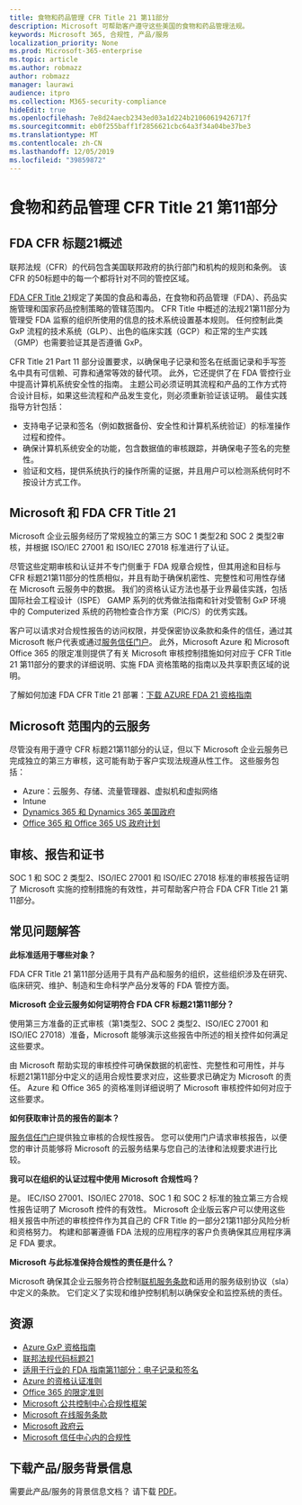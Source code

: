 ```yaml
---
title: 食物和药品管理 CFR Title 21 第11部分
description: Microsoft 可帮助客户遵守这些美国的食物和药品管理法规。
keywords: Microsoft 365, 合规性, 产品/服务
localization_priority: None
ms.prod: Microsoft-365-enterprise
ms.topic: article
ms.author: robmazz
author: robmazz
manager: laurawi
audience: itpro
ms.collection: M365-security-compliance
hideEdit: true
ms.openlocfilehash: 7e8d24aecb2343ed03a1d224b21060619426717f
ms.sourcegitcommit: eb0f255baff1f2856621cbc64a3f34a04be37be3
ms.translationtype: MT
ms.contentlocale: zh-CN
ms.lasthandoff: 12/05/2019
ms.locfileid: "39859872"
---
```

# <a name="food-and-drug-administration-cfr-title-21-part-11"></a>食物和药品管理 CFR Title 21 第11部分

## <a name="fda-cfr-title-21-overview"></a>FDA CFR 标题21概述

联邦法规（CFR）的代码包含美国联邦政府的执行部门和机构的规则和条例。 该 CFR 的50标题中的每一个都将针对不同的管控区域。

[FDA CFR Title 21](https://aka.ms/FDA-CFR)规定了美国的食品和毒品，在食物和药品管理（FDA）、药品实施管理和国家药品控制策略的管辖范围内。 CFR Title 中概述的法规21第11部分为管理受 FDA 监察的组织所使用的信息的技术系统设置基本规则。 任何控制此类 GxP 流程的技术系统（GLP）、出色的临床实践（GCP）和正常的生产实践（GMP）也需要验证其是否遵循 GxP。

CFR Title 21 Part 11 部分设置要求，以确保电子记录和签名在纸面记录和手写签名中具有可信赖、可靠和通常等效的替代项。 此外，它还提供了在 FDA 管控行业中提高计算机系统安全性的指南。 主题公司必须证明其流程和产品的工作方式符合设计目标，如果这些流程和产品发生变化，则必须重新验证该证明。 最佳实践指导方针包括：

- 支持电子记录和签名（例如数据备份、安全性和计算机系统验证）的标准操作过程和控件。
- 确保计算机系统安全的功能，包含数据值的审核跟踪，并确保电子签名的完整性。
- 验证和文档，提供系统执行的操作所需的证据，并且用户可以检测系统何时不按设计方式工作。

## <a name="microsoft-and-fda-cfr-title-21"></a>Microsoft 和 FDA CFR Title 21

Microsoft 企业云服务经历了常规独立的第三方 SOC 1 类型2和 SOC 2 类型2审核，并根据 ISO/IEC 27001 和 ISO/IEC 27018 标准进行了认证。

尽管这些定期审核和认证并不专门侧重于 FDA 规章合规性，但其用途和目标与 CFR 标题21第11部分的性质相似，并且有助于确保机密性、完整性和可用性存储在 Microsoft 云服务中的数据。 我们的资格认证方法也基于业界最佳实践，包括国际社会工程设计（ISPE） GAMP 系列的优秀做法指南和针对受管制 GxP 环境中的 Computerized 系统的药物检查合作方案（PIC/S）的优秀实践。

客户可以请求对合规性报告的访问权限，并受保密协议条款和条件的信任，通过其 Microsoft 帐户代表或通过[服务信任门户](https://aka.ms/stphelp)。 此外，Microsoft Azure 和 Microsoft Office 365 的限定准则提供了有关 Microsoft 审核控制措施如何对应于 CFR Title 21 第11部分的要求的详细说明、实施 FDA 资格策略的指南以及共享职责区域的说明。

了解如何加速 FDA CFR Title 21 部署：[下载 AZURE FDA 21 资格指南](https://go.microsoft.com/fwlink/p/?linkid=2086604)

## <a name="microsoft-in-scope-cloud-services"></a>Microsoft 范围内的云服务

尽管没有用于遵守 CFR 标题21第11部分的认证，但以下 Microsoft 企业云服务已完成独立的第三方审核，这可能有助于客户实现法规遵从性工作。 这些服务包括：

- Azure：云服务、存储、流量管理器、虚拟机和虚拟网络
- Intune
- [Dynamics 365 和 Dynamics 365 美国政府](https://aka.ms/d365-compliance-list)
- [Office 365 和 Office 365 US 政府计划](https://go.microsoft.com/fwlink/p/?LinkID=2077751)

## <a name="audits-reports-and-certificates"></a>审核、报告和证书

SOC 1 和 SOC 2 类型2、ISO/IEC 27001 和 ISO/IEC 27018 标准的审核报告证明了 Microsoft 实施的控制措施的有效性，并可帮助客户符合 FDA CFR Title 21 第11部分。

## <a name="frequently-asked-questions"></a>常见问题解答

**此标准适用于哪些对象？**

FDA CFR Title 21 第11部分适用于具有产品和服务的组织，这些组织涉及在研究、临床研究、维护、制造和生命科学产品分发等的 FDA 管控方面。

**Microsoft 企业云服务如何证明符合 FDA CFR 标题21第11部分？**

使用第三方准备的正式审核（第1类型2、SOC 2 类型2、ISO/IEC 27001 和 ISO/IEC 27018）准备，Microsoft 能够演示这些报告中所述的相关控件如何满足这些要求。

由 Microsoft 帮助实现的审核控件可确保数据的机密性、完整性和可用性，并与标题21第11部分中定义的适用合规性要求对应，这些要求已确定为 Microsoft 的责任。 Azure 和 Office 365 的资格准则详细说明了 Microsoft 审核控件如何对应于这些要求。

**如何获取审计员的报告的副本？**

[服务信任门户](https://aka.ms/stphelp)提供独立审核的合规性报告。 您可以使用门户请求审核报告，以便您的审计员能够将 Microsoft 的云服务结果与您自己的法律和法规要求进行比较。

**我可以在组织的认证过程中使用 Microsoft 合规性吗？**

是。 IEC/ISO 27001、ISO/IEC 27018、SOC 1 和 SOC 2 标准的独立第三方合规性报告证明了 Microsoft 控件的有效性。 Microsoft 企业版云客户可以使用这些相关报告中所述的审核控件作为其自己的 CFR Title 的一部分21第11部分风险分析和资格努力。 构建和部署遵循 FDA 法规的应用程序的客户负责确保其应用程序满足 FDA 要求。

**Microsoft 与此标准保持合规性的责任是什么？**

Microsoft 确保其企业云服务符合控制[联机服务条款](https://www.microsoftvolumelicensing.com/DocumentSearch.aspx?Mode=3&DocumentTypeId=31)和适用的服务级别协议（sla）中定义的条款。 它们定义了实现和维护控制机制以确保安全和监控系统的责任。

## <a name="resources"></a>资源

- [Azure GxP 资格指南](https://aka.ms/gxpcompliance)
- [联邦法规代码标题21](https://aka.ms/FDA-CFR)
- [适用于行业的 FDA 指南第11部分：电子记录和签名](https://www.fda.gov/RegulatoryInformation/Guidances/ucm125067.htm)
- [Azure 的资格认证准则](https://aka.ms/azurefda21cfrpart11qualguide)
- [Office 365 的限定准则](https://aka.ms/o365-qualification-guideline)
- [Microsoft 公共控制中心合规性框架](https://www.microsoft.com/trust-center/compliance/compliance-overview)
- [Microsoft 在线服务条款](https://aka.ms/Online-Services-Terms)
- [Microsoft 政府云](https://aka.ms/govt-cloud)
- [Microsoft 信任中心内的合规性](https://www.microsoft.com/trust-center/compliance/compliance-overview)

## <a name="download-the-offering-backgrounder"></a>下载产品/服务背景信息

需要此产品/服务的背景信息文档？ 请下载 [PDF](https://download.microsoft.com/download/8/8/D/88DA8B65-8CEE-46A5-8E93-DAFC3699AD06/FDA_Compliance_Backgrounder.pdf)。
